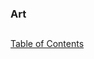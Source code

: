 ### Art
##
##
[Table of Contents](https://github.com/mycroftwilde/devil-steps-in-a-myth-system/tree/master/ref_guide)
